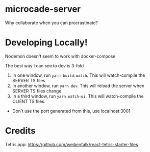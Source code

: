 # microcade-server

Why collaborate when you can procrastinate?

# Developing Locally!

Nodemon doesn't seem to work with docker-compose

The best way I can see to dev is 3-fold

1. In one window, run `yarn build:watch`. This will watch-compile the SERVER TS files.
2. In another window, run `yarn dev`. This will reload the server when SERVER TS files change.
3. In a third window, run `yarn watch-ui`. This will watch-compile the CLIENT TS files.

- Don't use the port generated from this, use localhost:3001

# Credits

Tetris app: https://github.com/weibenfalk/react-tetris-starter-files
